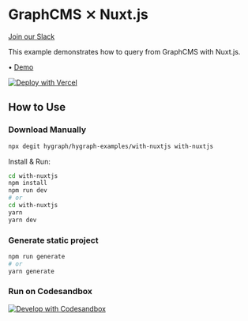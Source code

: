 # GraphCMS ⨯ Nuxt.js

[Join our Slack](https://slack.graphcms.com)

This example demonstrates how to query from GraphCMS with Nuxt.js.

• [Demo](https://graphcms-with-nuxtjs.now.sh)

[![Deploy with Vercel](https://vercel.com/button)](https://vercel.com/import/project?template=https://github.com/GraphCMS/graphcms-examples/tree/master/with-nuxtjs)

## How to Use

### Download Manually

```bash
npx degit hygraph/hygraph-examples/with-nuxtjs with-nuxtjs
```

Install & Run:

```bash
cd with-nuxtjs
npm install
npm run dev
# or
cd with-nuxtjs
yarn
yarn dev
```

### Generate static project

```bash
npm run generate
# or
yarn generate
```

### Run on Codesandbox

[![Develop with Codesandbox](https://codesandbox.io/static/img/play-codesandbox.svg)](https://codesandbox.io/s/github/GraphCMS/graphcms-examples/tree/master/with-nuxtjs)
